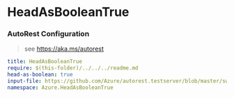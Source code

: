 # HeadAsBooleanTrue
### AutoRest Configuration
> see https://aka.ms/autorest

``` yaml
title: HeadAsBooleanTrue
require: $(this-folder)/../../../readme.md
head-as-boolean: true
input-file: https://github.com/Azure/autorest.testserver/blob/master/swagger/head.json
namespace: Azure.HeadAsBooleanTrue
```
